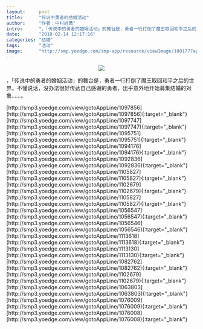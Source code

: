 ```yaml
---
layout:     post
title:      "传说中勇者的结婚活动"
author:     "作者：中村尚儁"
intro:      "，「传说中的勇者的婚姻活动」的舞台是，勇者一行打倒了魔王取回和平之后的世界。不懂说话，没办法很好传达自己感谢的勇者，出乎意外地开始募集结婚的对象……。"
date:       "2018-02-14 12:17:16"
categories: "结婚"
tags:       "活动"
image:      "http://smp.yoedge.com/smp-app/resource/viewImage/1001777appline.png"
---
```

<div style="text-align: center">
<p><img src="http://smp.yoedge.com/smp-app/resource/viewImage/1001777appline.png"/></p>
</div>
<p class="post-meta">
<span>，「传说中的勇者的婚姻活动」的舞台是，勇者一行打倒了魔王取回和平之后的世界。不懂说话，没办法很好传达自己感谢的勇者，出乎意外地开始募集结婚的对象……。</span>
</p>
[http://smp3.yoedge.com/view/gotoAppLine/1097856](http://smp3.yoedge.com/view/gotoAppLine/1097856){:target="_blank"}
[http://smp3.yoedge.com/view/gotoAppLine/1097747](http://smp3.yoedge.com/view/gotoAppLine/1097747){:target="_blank"}
[http://smp3.yoedge.com/view/gotoAppLine/1095751](http://smp3.yoedge.com/view/gotoAppLine/1095751){:target="_blank"}
[http://smp3.yoedge.com/view/gotoAppLine/1094176](http://smp3.yoedge.com/view/gotoAppLine/1094176){:target="_blank"}
[http://smp3.yoedge.com/view/gotoAppLine/1092836](http://smp3.yoedge.com/view/gotoAppLine/1092836){:target="_blank"}
[http://smp3.yoedge.com/view/gotoAppLine/1105827](http://smp3.yoedge.com/view/gotoAppLine/1105827){:target="_blank"}
[http://smp3.yoedge.com/view/gotoAppLine/1102679](http://smp3.yoedge.com/view/gotoAppLine/1102679){:target="_blank"}
[http://smp3.yoedge.com/view/gotoAppLine/1105827](http://smp3.yoedge.com/view/gotoAppLine/1105827){:target="_blank"}
[http://smp3.yoedge.com/view/gotoAppLine/1056547](http://smp3.yoedge.com/view/gotoAppLine/1056547){:target="_blank"}
[http://smp3.yoedge.com/view/gotoAppLine/1056546](http://smp3.yoedge.com/view/gotoAppLine/1056546){:target="_blank"}
[http://smp3.yoedge.com/view/gotoAppLine/1113618](http://smp3.yoedge.com/view/gotoAppLine/1113618){:target="_blank"}
[http://smp3.yoedge.com/view/gotoAppLine/1113130](http://smp3.yoedge.com/view/gotoAppLine/1113130){:target="_blank"}
[http://smp3.yoedge.com/view/gotoAppLine/1082762](http://smp3.yoedge.com/view/gotoAppLine/1082762){:target="_blank"}
[http://smp3.yoedge.com/view/gotoAppLine/1102679](http://smp3.yoedge.com/view/gotoAppLine/1102679){:target="_blank"}
[http://smp3.yoedge.com/view/gotoAppLine/1063803](http://smp3.yoedge.com/view/gotoAppLine/1063803){:target="_blank"}
[http://smp3.yoedge.com/view/gotoAppLine/1076009](http://smp3.yoedge.com/view/gotoAppLine/1076009){:target="_blank"}
[http://smp3.yoedge.com/view/gotoAppLine/1076008](http://smp3.yoedge.com/view/gotoAppLine/1076008){:target="_blank"}


